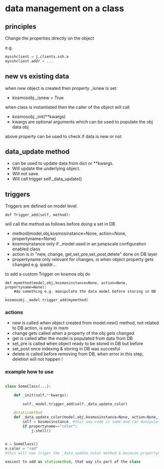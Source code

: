 # data management on a class

## principles

Change the properties directly on the object

e.g.

```python
mysshclient = j.clients.ssh.a
mysshclient.addr = ...

```

## new vs existing data

when new object is created then property _isnew is set:

- kosmosobj._isnew = True

when class is instantiated then the caller of the object will call

- kosmosobj._init(**kwargs)
- kwargs are optional arguments which can be used to populate the obj data obj

above property can be used to check if data is new or not

## data_update method

- can be used to update data from dict or **kwargs.
- Will update the underlying object.
- Will not save.
- Will call trigger self._data_update()


## triggers

Triggers are defined on model level.

```def Trigger_add(self, method):```

will call the method as follows before doing a set in DB

- method(model,obj,kosmosinstance=None, action=None, propertyname=None)
- kosmosinstance only if _model used in an jumpscale configuration enabled class
- action is in "new, change, get,set_pre,set_post,delete"  done on DB layer
- propertyname only relevant for changes, is when object property gets changed e.g. ipaddr...

to add a custom Trigger on kosmos obj do

```
def mymethod(model,obj,kosmosinstance=None, action=None, propertyname=None):
    #do something e.g. manipulate the data model before storing in DB

kosmosobj._model.trigger_add(mymethod)
```

### actions

- new is called when object created from model.new() method, not related to DB action, is only in mem
- change gets called when a property of the obj gets changed
- get is called after the model is populated from data from DB
- set_pre is called when object ready to be stored in DB but before
- set_post once indexing & storing in DB was succesful
- delete is called before removing from DB, when error in this step, deletion will not happen !


### example how to use

```python

class SomeClass(...):

    def _init(self,**kwargs):

        self._model.trigger_add(self._data_update_color)

    @staticmethod
    def _data_update_color(model,obj,kosmosinstance=None, action=None, propertyname=None):
        self = kosmosinstance  #this way code is same and can manipulate self like in other methods
        if propertyname=="color":
            j.shell()


o = SomeClass()
o.color = "red"
#this will now triger the _data_update_color method & because propertyname matches it will get in shell

easiest to add as staticmethod, that way its part of the class


```






